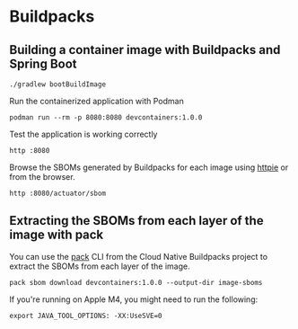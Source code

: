 # Buildpacks

## Building a container image with Buildpacks and Spring Boot

```shell
./gradlew bootBuildImage
```

Run the containerized application with Podman

```shell
podman run --rm -p 8080:8080 devcontainers:1.0.0
```

Test the application is working correctly

```shell
http :8080
```

Browse the SBOMs generated by Buildpacks for each image using [httpie](https://httpie.io) or from the browser.

```shell
http :8080/actuator/sbom
```

## Extracting the SBOMs from each layer of the image with pack

You can use the [pack](https://buildpacks.io/docs/tools/pack) CLI from the Cloud Native Buildpacks project to extract the SBOMs from each layer of the image.

```shell
pack sbom download devcontainers:1.0.0 --output-dir image-sboms
```

If you're running on Apple M4, you might need to run the following:

```shell
export JAVA_TOOL_OPTIONS: -XX:UseSVE=0
```
